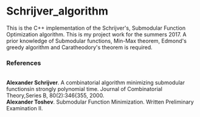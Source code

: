 # Schrijver_algorithm
This is the C++ implementation of the Schrijver's, Submodular Function Optimization algorithm.
This is my project work for the summers 2017. A prior knowledge of Submodular functions, Min-Max theorem, Edmond's greedy algorithm and Caratheodory's theorem is required.</br>

<h3> References </h3></br>
<b>Alexander Schrijver</b>. A combinatorial algorithm minimizing submodular functionsin strongly polynomial time. Journal of Combinatorial Theory,Series B, 80(2):346{355, 2000.</br>
<b>Alexander Toshev</b>. Submodular Function Minimization. Written Preliminary Examination II.</br>
